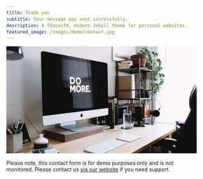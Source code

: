 ```yaml
---
title: Thank you
subtitle: Your message was sent successfully.
description: A fdasasfd, modern Jekyll theme for personal websites.
featured_image: /images/demo/contact.jpg
---
```


![](/images/demo/about.jpg)

Please note, this contact form is for demo purposes only and is not monitored. Please contact us [via our website](https://jekyllthemes.io) if you need support.